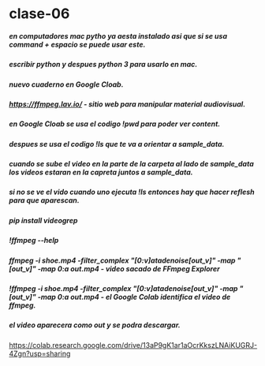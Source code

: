 # clase-06

##### en computadores mac pytho ya aesta instalado asi que si se usa command + espacio se puede usar este. 
##### escribir python y despues python 3 para usarlo en mac.
##### nuevo cuaderno en Google Cloab.
##### https://ffmpeg.lav.io/ - sitio web para manipular material audiovisual.
##### en Google Cloab se usa el codigo !pwd para poder ver content.
##### despues se usa el codigo !ls que te va a orientar a sample_data.
##### cuando se sube el video en la parte de la carpeta al lado de sample_data los videos estaran en la capreta juntos a sample_data.
##### si no se ve el vido cuando uno ejecuta !ls entonces hay que hacer reflesh para que aparescan.
##### pip install videogrep
##### !ffmpeg --help
##### ffmpeg -i shoe.mp4 -filter_complex "[0:v]atadenoise[out_v]" -map "[out_v]" -map 0:a out.mp4 - video sacado de FFmpeg Explorer 
##### !ffmpeg -i shoe.mp4 -filter_complex "[0:v]atadenoise[out_v]" -map "[out_v]" -map 0:a out.mp4 - el Google Colab identifica el video de ffmpeg.
##### el video aparecera como out y se podra descargar.

https://colab.research.google.com/drive/13aP9gK1ar1aOcrKkszLNAiKUGRJ-4Zgn?usp=sharing


